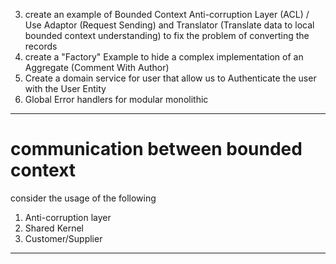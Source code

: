 3. create an example of Bounded Context Anti-corruption Layer (ACL) / Use Adaptor (Request Sending) and Translator (Translate data to local bounded context understanding) to fix the problem of converting the records
4. create a "Factory" Example to hide a complex implementation of an Aggregate (Comment With Author)
5. Create a domain service for user that allow us to Authenticate the user with the User Entity
6. Global Error handlers for modular monolithic

---

# communication between bounded context

consider the usage of the following

1. Anti-corruption layer
2. Shared Kernel
3. Customer/Supplier

---
